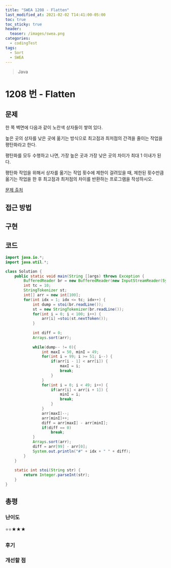 ```yaml
---
title: "SWEA 1208 - Flatten"
last_modified_at: 2021-02-02 T14:41:00-05:00
toc: true
toc_sticky: true
header:
  teaser: /images/swea.png
categories: 
  - codingTest
tags:
  - Sort
  - SWEA
---
```


> Java

1208 번 - Flatten
=============
 
## 문제
한 쪽 벽면에 다음과 같이 노란색 상자들이 쌓여 있다.

높은 곳의 상자를 낮은 곳에 옮기는 방식으로 최고점과 최저점의 간격을 줄이는 작업을 평탄화라고 한다.

평탄화를 모두 수행하고 나면, 가장 높은 곳과 가장 낮은 곳의 차이가 최대 1 이내가 된다.

평탄화 작업을 위해서 상자를 옮기는 작업 횟수에 제한이 걸려있을 때, 제한된 횟수만큼 옮기는 작업을 한 후 최고점과 최저점의 차이를 반환하는 프로그램을 작성하시오. 

[문제 출처](https://swexpertacademy.com/main/code/problem/problemDetail.do?contestProbId=AV139KOaABgCFAYh)  

## 접근 방법

## 구현 

## 코드
```java
import java.io.*;
import java.util.*;

class Solution {
	public static void main(String []args) throws Exception {  
    	BufferedReader br = new BufferedReader(new InputStreamReader(System.in));
    	int tc = 10;
    	StringTokenizer st;
    	int[] arr = new int[100];
    	for(int idx = 1; idx <= tc; idx++) {
    		int dump = stoi(br.readLine());
    		st = new StringTokenizer(br.readLine());
    		for(int i = 0; i < 100; i++) {
    			arr[i] =stoi(st.nextToken());
    		}
    		
    		int diff = 0;
    		Arrays.sort(arr);
    		
    		while(dump-- != 0){
    			int maxI = 50, minI = 49;
    			for(int i = 99; i >= 51; i--) {
    				if(arr[i - 1] < arr[i]) {
    					maxI = i;
    					break;
    				}
    			}
    			for(int i = 0; i < 49; i++) {
    				if(arr[i] < arr[i + 1]) {
    					minI = i;
    					break;
    				}
    			}	
    			arr[maxI]--;
    			arr[minI]++;
    			diff = arr[maxI] - arr[minI];
    			if(diff == 0)
    				break;
    		}
    		Arrays.sort(arr);
    		diff = arr[99] - arr[0];
    		System.out.println("#" + idx + " " + diff);
    	}
	}
	
	static int stoi(String str) {
    	return Integer.parseInt(str);
    }
}
```


## 총평
### 난이도
⭐⭐★★★
### 후기

### 개선할 점
